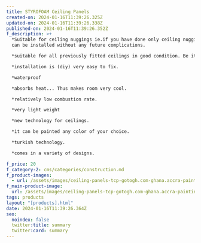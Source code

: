 ```yaml
---
title: STYROFOAM Ceiling Panels
created-on: 2024-01-16T11:39:26.325Z
updated-on: 2024-01-16T11:39:26.338Z
published-on: 2024-01-16T11:39:26.352Z
f_description: >+
  *Suitable for ceiling nuggings ie.if you have done only ceiling nuggings... it
  can be installed without any future complications.

  *suitable for all previously fitted ceilings in good condition. Be it plywood, t&j, plasterboard, pop etc.

  *installation is (diy) very easy to fix.

  *waterproof

  *absorbs heat... Thus makes room very cool.

  *relatively low combustion rate.

  *very light weight

  *new technology for ceilings.

  *it can be painted any color of your choice.

  *turkish technology.

  *comes in a variety of designs.

f_price: 20
f_category-2: cms/categories/construction.md
f_product-images:
  - url: /assets/images/ceiling-panels-tcp-gotogh.com-ghana.accra-painting-construction.jpg
f_main-product-image:
  url: /assets/images/ceiling-panels-tcp-gotogh.com-ghana.accra-painting-construction.jpg
tags: products
layout: "[products].html"
date: 2024-01-16T11:39:26.364Z
seo:
  noindex: false
  twitter:title: summary
  twitter:card: summary
---
```

